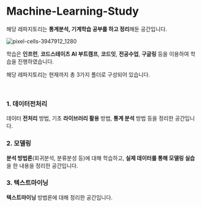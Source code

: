 # Machine-Learning-Study

해당 레파지토리는 **통계분석, 기계학습 공부를 하고 정리**해둔 공간입니다.

![pixel-cells-3947912_1280](https://user-images.githubusercontent.com/79372217/115179032-65d47000-a10d-11eb-963b-cd9271d7eaca.png)



학습은 **인프런**, **코드스테이츠 AI 부트캠프**, **코드잇**, **전공수업**, **구글링** 등을 이용하여 학습을 진행하였습니다.

해당 레파지토리는 현재까지 총 3가지 폴더로 구성되어 있습니다.

&nbsp;


### **1. 데이터전처리**

데이터 **전처리** 방법, 기초 **라이브러리 활용** 방법, **통계 분석** 방법 등을 정리한 공간입니다.

### **2. 모델링**

**분석 방법론**(회귀분석, 분류분성 등)에 대해 학습하고, **실제 데이터를 통해 모델링 실습**을 한 내용을 정리한 공간입니다.

### **3. 텍스트마이닝**

**텍스트마이닝** 방법론에 대해 정리한 공간입니다.
